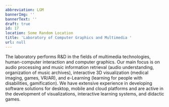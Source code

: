 ```yaml
---
abbreviation: LGM
bannerImg: ''
bannerText: ''
draft: true
id: 17
location: Some Random Location
title: 'Laboratory of Computer Graphics and Multimedia '
url: null
---
```


The laboratory performs R&D in the fields of multimedia technologies, human-computer interaction and computer graphics. Our main focus is on audio processing and music information retrieval (audio understanding, organization of music archives), interactive 3D visualization (medical imaging, games, VR/AR), and e-Learning (learning for people with disabilities, gamification). We have extensive experience in developing software solutions for desktop, mobile and cloud platforms and are active in the development of visualizations, interactive learning systems, and didactic games.